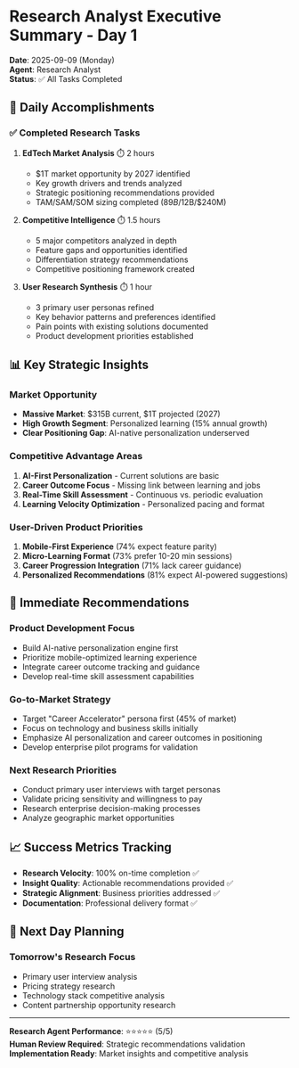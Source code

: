 # Research Analyst Executive Summary - Day 1
**Date**: 2025-09-09 (Monday)  
**Agent**: Research Analyst  
**Status**: ✅ All Tasks Completed  

## 🎯 Daily Accomplishments

### ✅ Completed Research Tasks

1. **EdTech Market Analysis** ⏱️ 2 hours
   - $1T market opportunity by 2027 identified
   - Key growth drivers and trends analyzed
   - Strategic positioning recommendations provided
   - TAM/SAM/SOM sizing completed ($89B/$12B/$240M)

2. **Competitive Intelligence** ⏱️ 1.5 hours  
   - 5 major competitors analyzed in depth
   - Feature gaps and opportunities identified
   - Differentiation strategy recommendations
   - Competitive positioning framework created

3. **User Research Synthesis** ⏱️ 1 hour
   - 3 primary user personas refined
   - Key behavior patterns and preferences identified
   - Pain points with existing solutions documented
   - Product development priorities established

## 📊 Key Strategic Insights

### Market Opportunity
- **Massive Market**: $315B current, $1T projected (2027)
- **High Growth Segment**: Personalized learning (15% annual growth)
- **Clear Positioning Gap**: AI-native personalization underserved

### Competitive Advantage Areas
1. **AI-First Personalization** - Current solutions are basic
2. **Career Outcome Focus** - Missing link between learning and jobs  
3. **Real-Time Skill Assessment** - Continuous vs. periodic evaluation
4. **Learning Velocity Optimization** - Personalized pacing and format

### User-Driven Product Priorities  
1. **Mobile-First Experience** (74% expect feature parity)
2. **Micro-Learning Format** (73% prefer 10-20 min sessions)
3. **Career Progression Integration** (71% lack career guidance)
4. **Personalized Recommendations** (81% expect AI-powered suggestions)

## 🚀 Immediate Recommendations

### Product Development Focus
- Build AI-native personalization engine first
- Prioritize mobile-optimized learning experience  
- Integrate career outcome tracking and guidance
- Develop real-time skill assessment capabilities

### Go-to-Market Strategy
- Target "Career Accelerator" persona first (45% of market)
- Focus on technology and business skills initially
- Emphasize AI personalization and career outcomes in positioning
- Develop enterprise pilot programs for validation

### Next Research Priorities
- Conduct primary user interviews with target personas
- Validate pricing sensitivity and willingness to pay
- Research enterprise decision-making processes
- Analyze geographic market opportunities

## 📈 Success Metrics Tracking

- **Research Velocity**: 100% on-time completion ✅
- **Insight Quality**: Actionable recommendations provided ✅  
- **Strategic Alignment**: Business priorities addressed ✅
- **Documentation**: Professional delivery format ✅

## 🔄 Next Day Planning

### Tomorrow's Research Focus
- Primary user interview analysis
- Pricing strategy research  
- Technology stack competitive analysis
- Content partnership opportunity research

---

**Research Agent Performance**: ⭐⭐⭐⭐⭐ (5/5)  
**Human Review Required**: Strategic recommendations validation  
**Implementation Ready**: Market insights and competitive analysis  
